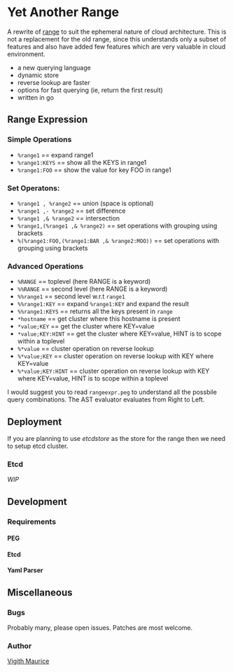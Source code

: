 Yet Another Range
=================

A rewrite of [range](https://github.com/square/libcrange) to suit the ephemeral nature of cloud architecture. This is not a replacement
for the old range, since this understands only a subset of features and also have added few features which are very valuable in cloud environment.

 * a new querying language 
 * dynamic store
 * reverse lookup are faster
 * options for fast querying (ie, return the first result)
 * written in go

## Range Expression

### Simple Operations
  * `%range1` == expand range1
  * `%range1:KEYS` == show all the KEYS in range1
  * `%range1:FOO`  == show the value for key FOO in range1

### Set Operatons:
  * `%range1 , %range2` == union (space is optional)
  * `%range1 ,- %range2` == set difference
  * `%range1 ,& %range2` == intersection
  * `%range1,(%range1 ,& %range2)` == set operations with grouping using brackets
  * `%(%range1:FOO,(%range1:BAR ,& %range2:MOO))` == set operations with grouping using brackets

### Advanced Operations
  * `%RANGE`   == toplevel (here RANGE is a keyword)
  * `%%RANGE`  == second level (here RANGE is a keyword)
  * `%%range1` == second level w.r.t `range1`
  * `%%range1:KEY`  == expand `%range1:KEY` and expand the result
  * `%%range1:KEYS` == returns all the keys present in `range`
  * `*hostname`  == get cluster where this hostname is present
  * `*value;KEY` == get the cluster where KEY=value
  * `*value;KEY:HINT` == get the cluster where KEY=value, HINT is to scope within a toplevel
  * `%*value`     == cluster operation on reverse lookup
  * `%*value;KEY` == cluster operation on reverse lookup with KEY where KEY=value
  * `%*value;KEY:HINT` == cluster operation on reverse lookup with KEY where KEY=value, HINT is to scope within a toplevel

I would suggest you to read `rangeexpr.peg` to understand all the possbile query combinations. The AST evaluator evaluates from Right to Left.

## Deployment

If you are planning to use *etcdstore* as the store for the range then we need to setup etcd cluster.

### Etcd

*WIP*

## Development

### Requirements
#### PEG
#### Etcd
#### Yaml Parser


## Miscellaneous

### Bugs
Probably many, please open issues. Patches are most welcome.

### Author
[Vigith Maurice](https://github.com/vigith)
